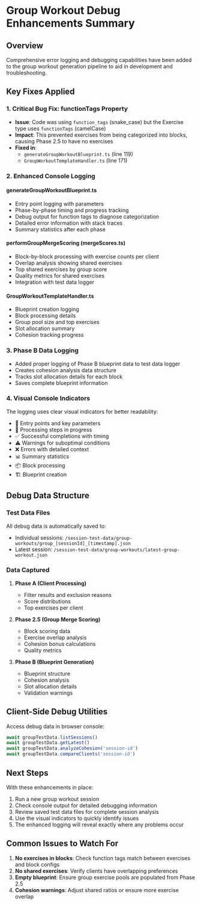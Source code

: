# Group Workout Debug Enhancements Summary

## Overview
Comprehensive error logging and debugging capabilities have been added to the group workout generation pipeline to aid in development and troubleshooting.

## Key Fixes Applied

### 1. **Critical Bug Fix: functionTags Property**
- **Issue**: Code was using `function_tags` (snake_case) but the Exercise type uses `functionTags` (camelCase)
- **Impact**: This prevented exercises from being categorized into blocks, causing Phase 2.5 to have no exercises
- **Fixed in**: 
  - `generateGroupWorkoutBlueprint.ts` (line 119)
  - `GroupWorkoutTemplateHandler.ts` (line 171)

### 2. **Enhanced Console Logging**

#### generateGroupWorkoutBlueprint.ts
- Entry point logging with parameters
- Phase-by-phase timing and progress tracking
- Debug output for function tags to diagnose categorization
- Detailed error information with stack traces
- Summary statistics after each phase

#### performGroupMergeScoring (mergeScores.ts)
- Block-by-block processing with exercise counts per client
- Overlap analysis showing shared exercises
- Top shared exercises by group score
- Quality metrics for shared exercises
- Integration with test data logger

#### GroupWorkoutTemplateHandler.ts
- Blueprint creation logging
- Block processing details
- Group pool size and top exercises
- Slot allocation summary
- Cohesion tracking progress

### 3. **Phase B Data Logging**
- Added proper logging of Phase B blueprint data to test data logger
- Creates cohesion analysis data structure
- Tracks slot allocation details for each block
- Saves complete blueprint information

### 4. **Visual Console Indicators**
The logging uses clear visual indicators for better readability:
- 🎯 Entry points and key parameters
- 🔄 Processing steps in progress
- ✅ Successful completions with timing
- ⚠️ Warnings for suboptimal conditions
- ❌ Errors with detailed context
- 📊 Summary statistics
- 📦 Block processing
- 🏗️ Blueprint creation

## Debug Data Structure

### Test Data Files
All debug data is automatically saved to:
- Individual sessions: `/session-test-data/group-workouts/group_[sessionId]_[timestamp].json`
- Latest session: `/session-test-data/group-workouts/latest-group-workout.json`

### Data Captured
1. **Phase A (Client Processing)**
   - Filter results and exclusion reasons
   - Score distributions
   - Top exercises per client

2. **Phase 2.5 (Group Merge Scoring)**
   - Block scoring data
   - Exercise overlap analysis
   - Cohesion bonus calculations
   - Quality metrics

3. **Phase B (Blueprint Generation)**
   - Blueprint structure
   - Cohesion analysis
   - Slot allocation details
   - Validation warnings

## Client-Side Debug Utilities
Access debug data in browser console:
```javascript
await groupTestData.listSessions()
await groupTestData.getLatest()
await groupTestData.analyzeCohesion('session-id')
await groupTestData.compareClients('session-id')
```

## Next Steps
With these enhancements in place:
1. Run a new group workout session
2. Check console output for detailed debugging information
3. Review saved test data files for complete session analysis
4. Use the visual indicators to quickly identify issues
5. The enhanced logging will reveal exactly where any problems occur

## Common Issues to Watch For
1. **No exercises in blocks**: Check function tags match between exercises and block configs
2. **No shared exercises**: Verify clients have overlapping preferences
3. **Empty blueprint**: Ensure group exercise pools are populated from Phase 2.5
4. **Cohesion warnings**: Adjust shared ratios or ensure more exercise overlap